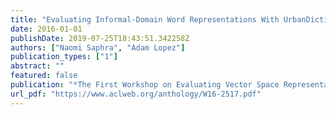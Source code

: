 ```yaml
---
title: "Evaluating Informal-Domain Word Representations With UrbanDictionary"
date: 2016-01-01
publishDate: 2019-07-25T18:43:51.342258Z
authors: ["Naomi Saphra", "Adam Lopez"]
publication_types: ["1"]
abstract: ""
featured: false
publication: "*The First Workshop on Evaluating Vector Space Representations for NLP*"
url_pdf: "https://www.aclweb.org/anthology/W16-2517.pdf"
---
```

